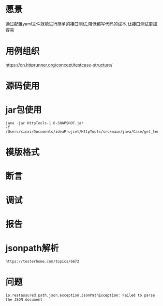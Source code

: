 # 愿景
通过配置yaml文件就能进行简单的接口测试,降低编写代码的成本,让接口测试更加容易

# 用例组织
https://cn.httprunner.org/concept/testcase-structure/

# 源码使用

# jar包使用
```$xslt
java -jar HttpTools-1.0-SNAPSHOT.jar 
-f /Users/xinxi/Documents/ideaProjcet/HttpTools/src/main/java/Case/get_temp.yaml
```

# 模版格式

# 断言

# 调试

# 报告

# jsonpath解析
```
https://testerhome.com/topics/6672
```


# 问题
```
io.restassured.path.json.exception.JsonPathException: Failed to parse the JSON document

```
